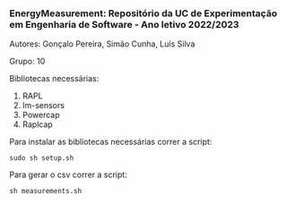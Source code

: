 ### EnergyMeasurement: Repositório da UC de Experimentação em Engenharia de Software - Ano letivo 2022/2023
Autores: Gonçalo Pereira, Simão Cunha, Luís Silva

Grupo: 10

Bibliotecas necessárias:
1. RAPL
2. lm-sensors
3. Powercap
4. Raplcap

Para instalar as bibliotecas necessárias correr a script:

```sudo sh setup.sh```

Para gerar o csv correr a script:

```sh measurements.sh```


